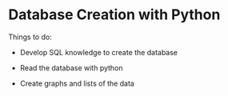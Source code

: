 # Database Creation with Python

Things to do:

- Develop SQL knowledge to create the database

- Read the database with python

- Create graphs and lists of the data